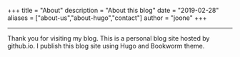 +++
title = "About"
description = "About this blog"
date = "2019-02-28"
aliases = ["about-us","about-hugo","contact"]
author = "joone"
+++

---
Thank you for visiting my blog. This is a personal blog site hosted by github.io. 
I publish this blog site using Hugo and Bookworm theme.



